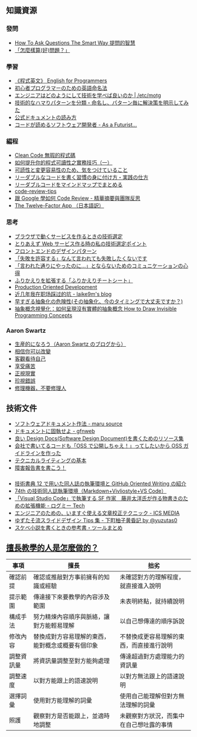 ## 知識資源

### 發問

- [How To Ask Questions The Smart Way 提問的智慧](https://github.com/ryanhanwu/How-To-Ask-Questions-The-Smart-Way)
- [「怎麼樣算(好)問題？」](https://www.ptt.cc/bbs/Soft_Job/M.1574711044.A.1E1.html)

### 學習

- [《程式英文》 English for Programmers](https://github.com/EngTW/English-for-Programmers)
- [初心者プログラマーのための英語命名法](https://qiita.com/YutaManaka/items/62dda256bb7ba6c08399)
- [エンジニアはどのようにして技術を学べば良いのか | /etc/motg](https://genkiroid.github.io/2020/05/11/learn-tech/)
- [技術的なハマりパターンを分類・命名し、パターン毎に解決策を明示してみた](https://qiita.com/y_tom/items/1b54d4e1a9a5f3fab402)
- [公式ドキュメントの読み方](https://zenn.dev/qnighy/articles/b39ff132777758)
- [コードが読めるソフトウェア開発者 - As a Futurist...](https://blog.riywo.com/2021/04/software-engineer-who-reads-code/)

### 編程

- [Clean Code 無瑕的程式碼](https://medium.com/@airwaves/clean-code-index-51e209cc47db)
- [如何提升你的程式可讀性之實務技巧（一）](https://blog.niclin.tw/2020/02/29/readable-code-1/)
- [可読性と変更容易性のため、気をつけていること](https://qiita.com/dd0125/items/d31302d52494db5c035d)
- [リーダブルなコードを書く習慣の身に付け方・実践の仕方](https://www.clear-code.com/blog/2021/9/22/readable-code-workshop-2021-tmu.html)
- [リーダブルコードをマインドマップでまとめる](https://qiita.com/yakumo/items/27d23dc2d9a75f11f16a)
- [code-review-tips](https://github.com/ryanmcdermott/code-review-tips)
- [跟 Google 學如何 Code Review - 精華摘要與團隊反思](https://www.notion.so/Google-Code-Review-a275c5f3e017467a9b667e21c9521e39)
- [The Twelve-Factor App （日本語訳）](https://12factor.net/ja/)

### 思考

- [ブラウザで動くサービスを作るときの技術選定](https://zenn.dev/moga/articles/my-technology-selection)
- [とりあえず Web サービス作る時の私の技術選定ポイント](https://zenn.dev/moya_dev/articles/1c3da5422fb7d0)
- [フロントエンドのデザインパターン](https://zenn.dev/morinokami/books/learning-patterns-1/viewer)
- [「失敗を許容する」なんて言われても失敗したくないです](https://qiita.com/e99h2121/items/873281d73cc504e5a64d)
- [「言われた通りにやったのに...」とならないためのコミュニケーションの心得](https://qiita.com/ipeblb/items/7d6f97b62026a052f703)
- [ふりかえりを拡張する「ふりかえりチートシート」](https://qiita.com/viva_tweet_x/items/b06f56ce83038fc2bb8f)
- [Production Oriented Development](https://paulosman.me/2019/12/30/production-oriented-development/)
- [近几年我在职场踩过的坑 - laike9m's blog](https://laike9m.com/blog/jin-ji-nian-wo-zai-zhi-chang-cai-guo-de-keng,143/)
- [早すぎる抽象化の危険性(その抽象化、今のタイミングで大丈夫ですか？)](https://qiita.com/shiz/items/b5a0e263c4c005a22704)
- [抽象概念視覺化：如何呈現沒有實體的抽象概念 How to Draw Invisible Programming Concepts](https://useme.medium.com/%E6%8A%BD%E8%B1%A1%E6%A6%82%E5%BF%B5%E8%A6%96%E8%A6%BA%E5%8C%96-%E5%A6%82%E4%BD%95%E5%91%88%E7%8F%BE%E6%B2%92%E6%9C%89%E5%AF%A6%E9%AB%94%E7%9A%84%E6%8A%BD%E8%B1%A1%E6%A6%82%E5%BF%B5-how-to-draw-invisible-programming-concepts-part-one-c61433a2bd61)

### Aaron Swartz

- [生産的になろう（Aaron Swartz のブログから）](https://emptypage.jp/translations/aaron/productivity.html)
- [相信你可以改變](https://takedaiori.medium.com/%E4%BA%9A%E4%BC%A6-%E6%96%AF%E6%B2%83%E5%85%B9-%E7%9B%B8%E4%BF%A1%E4%BD%A0%E5%8F%AF%E4%BB%A5%E6%94%B9%E5%8F%98-742cc62f2102)
- [客觀看待自己](https://takedaiori.medium.com/%E4%BA%9A%E4%BC%A6-%E6%96%AF%E6%B2%83%E5%85%B9-%E5%AE%A2%E8%A7%82%E7%9C%8B%E5%BE%85%E8%87%AA%E5%B7%B1-d76a9e989e2b)
- [享受痛苦](https://takedaiori.medium.com/%E4%BA%9A%E7%BA%B6-%E6%96%AF%E6%B2%83%E5%85%B9-%E7%9B%B4%E9%9D%A2%E7%97%9B%E8%8B%A6-731314989f96)
- [正視現實](https://takedaiori.medium.com/%E4%BA%9A%E4%BC%A6-%E6%96%AF%E6%B2%83%E5%85%B9-%E6%AD%A3%E8%A7%86%E7%8E%B0%E5%AE%9E-8d8cccea3115)
- [珍視錯誤](https://takedaiori.medium.com/%E4%BA%9A%E4%BC%A6-%E6%96%AF%E6%B2%83%E5%85%B9-%E7%8F%8D%E8%A7%86%E9%94%99%E8%AF%AF-80fd07147644)
- [修理機器，不要修理人](https://takedaiori.medium.com/%E4%BA%9A%E7%BA%B6-%E6%96%AF%E6%B2%83%E5%85%B9-%E4%BF%AE%E7%90%86%E6%9C%BA%E5%99%A8-%E4%B8%8D%E8%A6%81%E4%BF%AE%E7%90%86%E4%BA%BA-f1e034f35cc)

## 技術文件

- [ソフトウェアドキュメント作法 - maru source](https://blog.h13i32maru.jp/entry/2021/08/15/163619)
- [ドキュメントに固執せよ - gfnweb](https://gfngfn.github.io/ja/posts/2022-06-18-be-a-documentation-geek/)
- [良い Design Docs(Software Design Document)を書くためのリソース集](https://r-kaga.com/blog/collection-of-resources-for-writing-a-good-design-docs)
- [会社で書いてるコードも「OSS で公開しちゃえ！」ってしたいから OSS ガイドラインを作った](https://qiita.com/norinux/items/44b01075a9dc6f10ec29)
- [テクニカルライティングの基本](https://speakerdeck.com/naohiro_nakata/technicalwriting)
- [障害報告書を書こう！](https://qiita.com/Ping/items/7cc93bcae87583184121)

###

- [技術書典 12 で用いた同人誌の執筆環境と GitHub Oriented Writing の紹介](https://zenn.dev/drumath2237/articles/b65ef1f0587dfd)
- [74th の技術同人誌執筆環境（Markdown+Vivliostyle+VS Code）](https://zenn.dev/74th/articles/ed2229692ba6c6)
- [「Visual Studio Code」で執筆する SF 作家　藤井太洋氏が作る物書きのための拡張機能 - ログミー Tech](https://logmi.jp/tech/articles/325715)
- [エンジニアのための、いますぐ使える文章校正テクニック - ICS MEDIA](https://ics.media/entry/19096/)
- [ゆずたそ流スライドデザイン Tips 集 - 下町柚子黄昏記 by @yuzutas0](https://yuzutas0.hatenablog.com/entry/2022/01/07/113000)
- [スケベ小説を書くときの参考書・ツールまとめ](https://togetter.com/li/1824638)

## [擅長教學的人是怎麼做的？](<(https://pbs.twimg.com/media/EtBBYxoUcAAxuNS?format=jpg&name=medium)>)

| 事項       | 擅長                                             | 拙劣                                     |
| ---------- | ------------------------------------------------ | ---------------------------------------- |
| 確認前提   | 確認或推敲對方事前擁有的知識或經驗               | 未確認對方的理解程度，就直接進入說明     |
| 提示範圍   | 傳達接下來要教學的內容涉及範圍                   | 未表明終點，就持續說明                   |
| 構成手法   | 努力精煉內容順序與脈絡，讓對方能輕易理解         | 以自己想傳達的順序訴說                   |
| 修改內容   | 替換成對方容易理解的東西，能對概念或概要有個印象 | 不替換成更容易理解的東西，而直接進行說明 |
| 調整資訊量 | 將資訊量調整至對方能夠處理                       | 傳達超過對方處理能力的資訊量             |
| 調整速度   | 以對方能跟上的語速說明                           | 以對方無法跟上的語速說明                 |
| 選擇詞彙   | 使用對方能理解的詞彙                             | 使用自己能理解但對方無法理解的詞彙       |
| 照護       | 觀察對方是否能跟上，並適時地調整                 | 未觀察對方狀況，而集中在自己想吐露的事情 |
